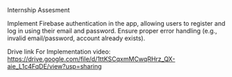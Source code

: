 Internship Assesment

Implement Firebase authentication in the app, allowing users to register and log in using their email and password.
Ensure proper error handling (e.g., invalid email/password, account already exists).


Drive link For Implementation video:
https://drive.google.com/file/d/1ttKSCqxmMCwqRHrz_QX-aie_L1c4FqDE/view?usp=sharing
